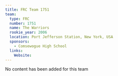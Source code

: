 ```yaml
---
title: FRC Team 1751
team:
  type: FRC
  number: 1751
  name: The Warriors
  rookie_year: 2006
  location: Port Jefferson Station, New York, USA
  sponsors:
    - Comsewogue High School
  links:
    Website: 
---
```

No content has been added for this team